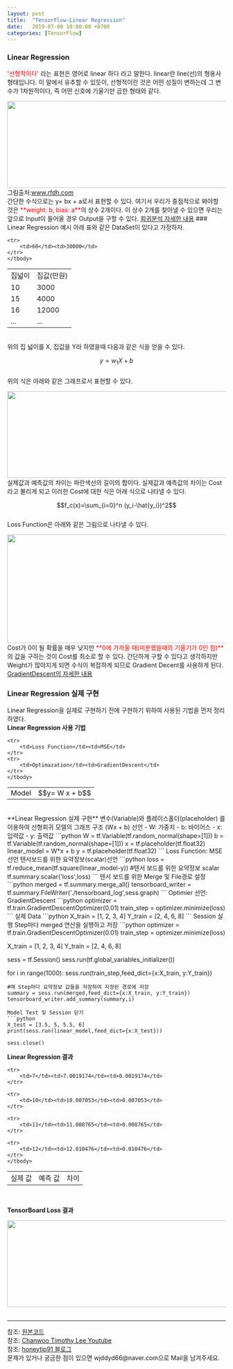 ```yaml
---
layout: post
title:  "TensorFlow-Linear Regression"
date:   2019-07-08 10:00:00 +0700
categories: [TensorFlow]
---
```


### Linear Regression
<script type="text/javascript" src="https://cdn.mathjax.org/mathjax/latest/MathJax.js?config=TeX-AMS_HTML"></script>

<span style ="color: red">'선형적이다' </span>라는 표현은 영어로 linear 하다 라고 말한다. linear란 line(선)의 형용사 형태입니다. 이 말에서 유추할 수 있듯이, 선형적이란 것은 어떤 성질이 변하는데 그 변수가 1차원적이다, 즉 어떤 신호에 기울기만 곱한 형태와 같다.  
<div><img src="http://www.rfdh.com/bas_rf/begin/images/linear1.gif" height="200" width="600" /></div>
그림출처:<a href="http://www.rfdh.com/bas_rf/begin/linear.htm">www.rfdh.com </a><br>
간단한 수식으로는 y= bx + a로서 표현할 수 있다.  
여기서 우리가 중점적으로 봐야할 것은 <span style ="color: red">**weight: b, bias: a**</span>의 상수 2개이다.  
이 상수 2개를 찾아낼 수 있으면 우리는 앞으로 Input이 들어올 경우 Output을 구할 수 있다.  
<a href="https://wjddyd66.github.io/r/2019/06/17/Regression.html">회귀분석 자세한 내용</a>
### Linear Regression 예시
아래 표와 같은 DataSet이 있다고 가정하자.  
<link rel = "stylesheet" href ="/static/css/bootstrap.min.css">

<table class="table">
	<tbody>
	<tr>
		<td>집넓이</td><td>집값(만원)</td>
	</tr>
	<tr>
		<td>10</td><td>3000</td>
	</tr>
		<tr>
		<td>15</td><td>4000</td>
	</tr>
		<tr>
		<td>16</td><td>12000</td>
	</tr>
			<tr>
		<td>...</td><td>...</td>
	</tr>

	<tr>
		<td>60</td><td>30000</td>
	</tr>
	</tbody>
</table>
<br>
위의 집 넓이를 X, 집값을 Y라 하였을때 다음과 같은 식을 얻을 수 있다.  

$$y= w_1 X + b$$  
위의 식은 아래와 같은 그래프로서 표현할 수 있다.  

<div><img src="https://raw.githubusercontent.com/wjddyd66/wjddyd66.github.io/master/static/img/AI/1.png" height="200" width="600" /></div>
실제값과 예측값의 차이는 파란색선의 길이의 합이다.  
실제값과 예측값의 차이는 Cost라고 불리게 되고 이러한 Cost에 대한 식은 아래 식으로 나타낼 수 있다.  

$$f_c(x)=\sum_{i=0}^n  (y_i-\hat{y_i})^2$$  
Loss Function은 아래와 같은 그림으로 나타낼 수 있다.  
<div><img src="https://raw.githubusercontent.com/wjddyd66/wjddyd66.github.io/master/static/img/AI/2.PNG" height="250" width="600" /></div>
Cost가 0이 될 확률을 매우 낮지만 <span style ="color: red">**0에 가까울 때(미분했을때의 기울기가 0인 점)**</span>의 값을 구하는 것이 Cost를 최소로 할 수 있다.  
간단하게 구할 수 있다고 생각하지만 Weight가 많아지게 되면 수식이 복잡하게 되므로 Gradient Decent를 사용하게 된다.   
<a href="https://wjddyd66.github.io/dl/2019/07/26/NeuralNetwork-(3)-Optimazation.html">GradientDescent의 자세한 내용</a><br>

### Linear Regression 실제 구현
Linear Regression을 실제로 구현하기 전에 구현하기 위하여 사용된 기법을 먼저 정리하였다.  
**Linear Regression 사용 기법**  
<table class="table">
	<tbody>
	<tr>
		<td>Model</td><td>$$y= W x + b$$</td>
	</tr>
	
	<tr>
		<td>Loss Function</td><td>MSE</td>
	</tr>
	<tr>
		<td>Optimazation</td><td>GradientDescent</td>
	</tr>
	</tbody>
</table>
<br>
**Linear Regression 실제 구현**  
변수(Variable)와 플레이스홀더(placeholder) 를 이용하여
선형회귀 모델의 그래프 구조 (Wx + b) 선언
- W: 가중치
- b: 바이어스
- x: 입력값
- y: 출력값
```python
W = tf.Variable(tf.random_normal(shape=[1]))
b = tf.Variable(tf.random_normal(shape=[1]))
x = tf.placeholder(tf.float32)
linear_model = W*x + b
y = tf.placeholder(tf.float32)
```
Loss Function: MSE 선언  
텐서보드를 위한 요약정보(scalar)선언
```python
loss = tf.reduce_mean(tf.square(linear_model-y))
#텐서 보드를 위한 요약정보 scalar
tf.summary.scalar('loss',loss)
```
텐서 보드를 위한 Merge 및 File경로 설정
```python
merged = tf.summary.merge_all()
tensorboard_writer = tf.summary.FileWriter('./tensorboard_log',sess.graph)
```
Optimier 선언: GradientDescent
```python
optimizer = tf.train.GradientDescentOptimizer(0.01)
train_step = optimizer.minimize(loss)
```
실제 Data
```python
X_train = [1, 2, 3, 4]
Y_train = [2, 4, 6, 8]
```
Session 실행  
Step마다 merged 연산을 실행하고 저장  
```python
optimizer = tf.train.GradientDescentOptimizer(0.01)
train_step = optimizer.minimize(loss)

X_train = [1, 2, 3, 4]
Y_train = [2, 4, 6, 8]

sess = tf.Session()
sess.run(tf.global_variables_initializer())

for i in range(1000):
    sess.run(train_step,feed_dict={x:X_train, y:Y_train})
    
    #매 Step마다 요약정보 값들을 저장하여 지정된 경로에 저장
    summary = sess.run(merged,feed_dict={x:X_train, y:Y_train})
    tensorboard_writer.add_summary(summary,i)
```
Model Test 및 Session 닫기
```python
X_test = [3.5, 5, 5.5, 6]
print(sess.run(linear_model,feed_dict={x:X_test}))

sess.close()
```
**Linear Regression 결과**  
<table class="table">
	<tbody>
	<tr>
		<td>실제 값</td><td>예측 값</td><td>차이</td>
	</tr>
	
	<tr>
		<td>7</td><td>7.0019174</td><td>0.0019174</td>
	</tr>
	
	<tr>
		<td>10</td><td>10.007053</td><td>0.007053</td>
	</tr>
	
	<tr>
		<td>11</td><td>11.008765</td><td>0.008765</td>
	</tr>
	
	<tr>
		<td>12</td><td>12.010476</td><td>0.010476</td>
	</tr>
	</tbody>
</table>
<br>

**TensorBoard Loss 결과**  
<div><img src="https://raw.githubusercontent.com/wjddyd66/wjddyd66.github.io/master/static/img/AI/76.svg" height="200" width="600" /></div>
<br>


<hr>
참조: <a href="https://github.com/wjddyd66/Tensorflow/blob/master/LinearRegression.ipynb">원본코드</a> <br>
참조: <a href="https://www.youtube.com/watch?v=GmtqOlPYB84&list=PL1H8jIvbSo1q6PIzsWQeCLinUj_oPkLjc&index=21">Chanwoo Timothy Lee Youtube</a> <br>
참조: <a href="https://honeytip91.tistory.com/106">honeytip91 블로그</a> <br>
문제가 있거나 궁금한 점이 있으면 wjddyd66@naver.com으로  Mail을 남겨주세요.